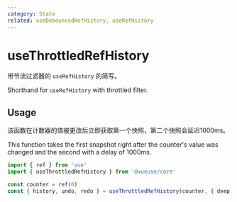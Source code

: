 ```yaml
---
category: State
related: useDebouncedRefHistory, useRefHistory
---
```


# useThrottledRefHistory

带节流过滤器的 `useRefHistory` 的简写。

Shorthand for `useRefHistory` with throttled filter.

## Usage

该函数在计数器的值被更改后立即获取第一个快照，第二个快照会延迟1000ms。

This function takes the first snapshot right after the counter's value was changed and the second with a delay of 1000ms.

```ts
import { ref } from 'vue'
import { useThrottledRefHistory } from '@vueuse/core'

const counter = ref(0)
const { history, undo, redo } = useThrottledRefHistory(counter, { deep: true, throttle: 1000 })
```
